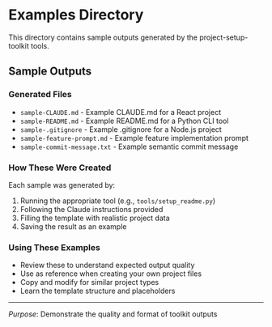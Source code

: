 # Examples Directory

This directory contains sample outputs generated by the project-setup-toolkit tools.

## Sample Outputs

### Generated Files
- `sample-CLAUDE.md` - Example CLAUDE.md for a React project
- `sample-README.md` - Example README.md for a Python CLI tool
- `sample-.gitignore` - Example .gitignore for a Node.js project
- `sample-feature-prompt.md` - Example feature implementation prompt
- `sample-commit-message.txt` - Example semantic commit message

### How These Were Created
Each sample was generated by:
1. Running the appropriate tool (e.g., `tools/setup_readme.py`)
2. Following the Claude instructions provided
3. Filling the template with realistic project data
4. Saving the result as an example

### Using These Examples
- Review these to understand expected output quality
- Use as reference when creating your own project files
- Copy and modify for similar project types
- Learn the template structure and placeholders

---
*Purpose*: Demonstrate the quality and format of toolkit outputs